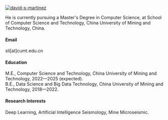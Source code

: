 

[![david-s-martinez](https://img.shields.io/badge/page-Github%20Profile-l?logo=github&label=david-s-martinez&color=blue&link=https%3A%2F%2Fgithub.com%2Fdavid-s-martinez
)](https://github.com/david-s-martinez)

He is currently pursuing a Master's Degree in Computer Science, at School of Computer Science and Technology, China University of Mining and Technology, China.

#### Email
sli[at]cumt.edu.cn

#### Education
M.E., Computer Science and Technology, China University of Mining and Technology, 2022—2025 (expected).\
B.E., Data Science and Big Data Technology, China University of Mining and Technology, 2018—2022.

#### Research Interests
Deep Learning, Artificial Intelligence Seismology, Mine Microseismic.

